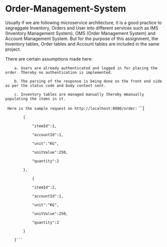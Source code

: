 # Order-Management-System

 Usually if we are following microservice architecture, it is a good practice to segraggate Inventory, Orders and User into       different services such as IMS (Inventory Management System), OMS (Order Management System) and Account Management System.
   But for the purpose of this assignment, the Inventory tables, Order tables and Account tables are included in the same          project.
   
   
 There are certain assumptions made here:
 
        a. Users are already authenticated and logged in for placing the order. Thereby no authentication is implemented.
        
        b. The parsing of the response is being done on the front end side as per the status code and body content sent.
        
        c. Inventory tables are managed manually thereby mmanually populating the items in it.
``` Here is the sample request on http://localhost:8080/order:```
        ```[
        
        	{
         
        		"itemId":1,
          
        		"accountId":1,
          
        		"unit":"KG",
          
        		"unitValue":250,
          
        		"quantity":2
          
        	},
         
        		{
          
        		"itemId":2,
          
        		"accountId":1,
          
        		"unit":"KG",
          
        		"unitValue":250,
          
        		"quantity":2
          
        	}
         
        ]```



